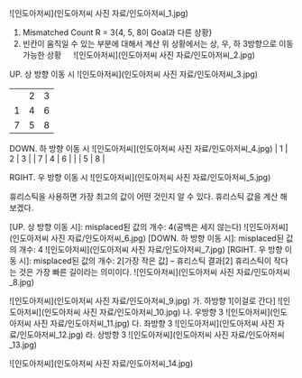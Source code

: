 ![인도아저씨](인도아저씨 사진 자료/인도아저씨_1.jpg)

1.	Mismatched Count
R = 3{4, 5, 8이 Goal과 다른 상황}
2.	빈칸이 움직일 수 있는 부분에 대해서 계산
위 상황에서는 상, 우, 하 3방향으로 이동 가능한 상황
 
![인도아저씨](인도아저씨 사진 자료/인도아저씨_2.jpg)

UP. 상 방향 이동 시
![인도아저씨](인도아저씨 사진 자료/인도아저씨_3.jpg)
<table>
  <tr>
    <td></td><td>2</td><td>3</td>
  </tr>
  <tr>
    <td>1</td><td>4</td><td>6</td>
  </tr>
  <tr>
    <td>7</td><td>5</td><td>8</td>
  </tr>
</table>

DOWN. 하 방향 이동 시
![인도아저씨](인도아저씨 사진 자료/인도아저씨_4.jpg)
| 1 | 2 | 3 |
| 7 | 4 | 6 |
|   | 5 | 8 |

RGIHT. 우 방향 이동 시
![인도아저씨](인도아저씨 사진 자료/인도아저씨_5.jpg)

휴리스틱을 사용하면 가장 최고의 값이 어떤 것인지 알 수 있다.
휴리스틱 값을 계산 해보겠다.

[UP. 상 방향 이동 시]: misplaced된 값의 개수: 4(공백은 세지 않는다)
![인도아저씨](인도아저씨 사진 자료/인도아저씨_6.jpg)
[DOWN. 하 방향 이동 시]: misplaced된 값의 개수: 4
![인도아저씨](인도아저씨 사진 자료/인도아저씨_7.jpg)
[RGIHT. 우 방향 이동 시]: misplaced된 값의 개수: 2[가장 작은 값] – 휴리스틱 결과[2]
휴리스틱이 작다는 것은 가장 빠른 길이라는 의미이다.
![인도아저씨](인도아저씨 사진 자료/인도아저씨_8.jpg)

![인도아저씨](인도아저씨 사진 자료/인도아저씨_9.jpg)
가.	하방향 1[이걸로 간다]
![인도아저씨](인도아저씨 사진 자료/인도아저씨_10.jpg)
나.	우방향 3
![인도아저씨](인도아저씨 사진 자료/인도아저씨_11.jpg)
다.	좌방향 3
![인도아저씨](인도아저씨 사진 자료/인도아저씨_12.jpg)
라.	상방향 3
![인도아저씨](인도아저씨 사진 자료/인도아저씨_13.jpg)

![인도아저씨](인도아저씨 사진 자료/인도아저씨_14.jpg)